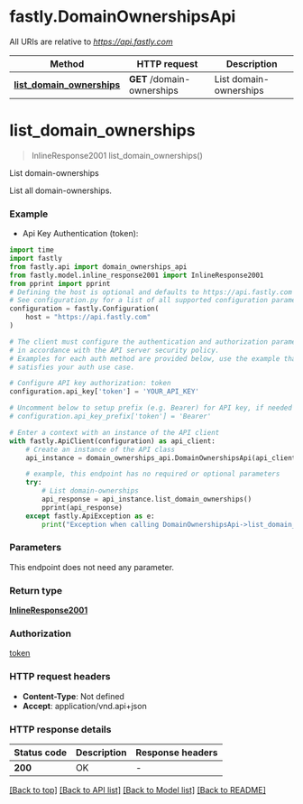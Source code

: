 # fastly.DomainOwnershipsApi

All URIs are relative to *https://api.fastly.com*

Method | HTTP request | Description
------------- | ------------- | -------------
[**list_domain_ownerships**](DomainOwnershipsApi.md#list_domain_ownerships) | **GET** /domain-ownerships | List domain-ownerships


# **list_domain_ownerships**
> InlineResponse2001 list_domain_ownerships()

List domain-ownerships

List all domain-ownerships.

### Example

* Api Key Authentication (token):

```python
import time
import fastly
from fastly.api import domain_ownerships_api
from fastly.model.inline_response2001 import InlineResponse2001
from pprint import pprint
# Defining the host is optional and defaults to https://api.fastly.com
# See configuration.py for a list of all supported configuration parameters.
configuration = fastly.Configuration(
    host = "https://api.fastly.com"
)

# The client must configure the authentication and authorization parameters
# in accordance with the API server security policy.
# Examples for each auth method are provided below, use the example that
# satisfies your auth use case.

# Configure API key authorization: token
configuration.api_key['token'] = 'YOUR_API_KEY'

# Uncomment below to setup prefix (e.g. Bearer) for API key, if needed
# configuration.api_key_prefix['token'] = 'Bearer'

# Enter a context with an instance of the API client
with fastly.ApiClient(configuration) as api_client:
    # Create an instance of the API class
    api_instance = domain_ownerships_api.DomainOwnershipsApi(api_client)

    # example, this endpoint has no required or optional parameters
    try:
        # List domain-ownerships
        api_response = api_instance.list_domain_ownerships()
        pprint(api_response)
    except fastly.ApiException as e:
        print("Exception when calling DomainOwnershipsApi->list_domain_ownerships: %s\n" % e)
```


### Parameters
This endpoint does not need any parameter.

### Return type

[**InlineResponse2001**](InlineResponse2001.md)

### Authorization

[token](../README.md#token)

### HTTP request headers

 - **Content-Type**: Not defined
 - **Accept**: application/vnd.api+json


### HTTP response details

| Status code | Description | Response headers |
|-------------|-------------|------------------|
**200** | OK |  -  |

[[Back to top]](#) [[Back to API list]](../README.md#documentation-for-api-endpoints) [[Back to Model list]](../README.md#documentation-for-models) [[Back to README]](../README.md)

